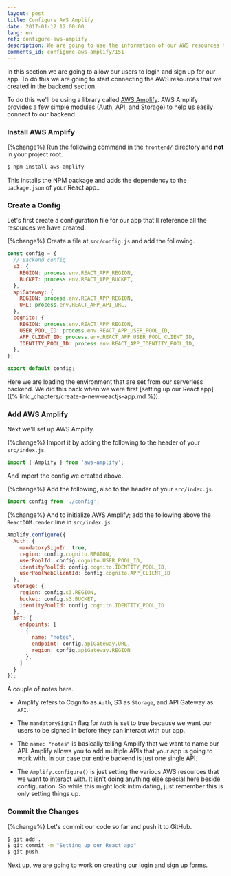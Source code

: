 ```yaml
---
layout: post
title: Configure AWS Amplify
date: 2017-01-12 12:00:00
lang: en
ref: configure-aws-amplify
description: We are going to use the information of our AWS resources to configure AWS Amplify in our React app. We'll call the Amplify.configure() method when our app first loads.
comments_id: configure-aws-amplify/151
---
```


In this section we are going to allow our users to login and sign up for our app. To do this we are going to start connecting the AWS resources that we created in the backend section.

To do this we'll be using a library called [AWS Amplify](https://github.com/aws/aws-amplify). AWS Amplify provides a few simple modules (Auth, API, and Storage) to help us easily connect to our backend.

### Install AWS Amplify

{%change%} Run the following command in the `frontend/` directory and **not** in your project root.

``` bash
$ npm install aws-amplify
```

This installs the NPM package and adds the dependency to the `package.json` of your React app..

### Create a Config

Let's first create a configuration file for our app that'll reference all the resources we have created.

{%change%} Create a file at `src/config.js` and add the following.

``` js
const config = {
  // Backend config
  s3: {
    REGION: process.env.REACT_APP_REGION,
    BUCKET: process.env.REACT_APP_BUCKET,
  },
  apiGateway: {
    REGION: process.env.REACT_APP_REGION,
    URL: process.env.REACT_APP_API_URL,
  },
  cognito: {
    REGION: process.env.REACT_APP_REGION,
    USER_POOL_ID: process.env.REACT_APP_USER_POOL_ID,
    APP_CLIENT_ID: process.env.REACT_APP_USER_POOL_CLIENT_ID,
    IDENTITY_POOL_ID: process.env.REACT_APP_IDENTITY_POOL_ID,
  },
};

export default config;
```

Here we are loading the environment that are set from our serverless backend. We did this back when we were first [setting up our React app]({% link _chapters/create-a-new-reactjs-app.md %}).

### Add AWS Amplify

Next we'll set up AWS Amplify.

{%change%} Import it by adding the following to the header of your `src/index.js`.

``` js
import { Amplify } from 'aws-amplify';
```

And import the config we created above. 

{%change%} Add the following, also to the header of your `src/index.js`.

``` js
import config from './config';
```

{%change%} And to initialize AWS Amplify; add the following above the `ReactDOM.render` line in `src/index.js`.

``` js
Amplify.configure({
  Auth: {
    mandatorySignIn: true,
    region: config.cognito.REGION,
    userPoolId: config.cognito.USER_POOL_ID,
    identityPoolId: config.cognito.IDENTITY_POOL_ID,
    userPoolWebClientId: config.cognito.APP_CLIENT_ID
  },
  Storage: {
    region: config.s3.REGION,
    bucket: config.s3.BUCKET,
    identityPoolId: config.cognito.IDENTITY_POOL_ID
  },
  API: {
    endpoints: [
      {
        name: "notes",
        endpoint: config.apiGateway.URL,
        region: config.apiGateway.REGION
      },
    ]
  }
});
```

A couple of notes here.

- Amplify refers to Cognito as `Auth`, S3 as `Storage`, and API Gateway as `API`.

- The `mandatorySignIn` flag for `Auth` is set to true because we want our users to be signed in before they can interact with our app.

- The `name: "notes"` is basically telling Amplify that we want to name our API. Amplify allows you to add multiple APIs that your app is going to work with. In our case our entire backend is just one single API.

- The `Amplify.configure()` is just setting the various AWS resources that we want to interact with. It isn't doing anything else special here beside configuration. So while this might look intimidating, just remember this is only setting things up. 

### Commit the Changes

{%change%} Let's commit our code so far and push it to GitHub.

``` bash
$ git add .
$ git commit -m "Setting up our React app"
$ git push
```

Next up, we are going to work on creating our login and sign up forms.
